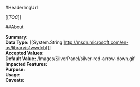 #HeaderImgUrl

[[_TOC_]]

##About

**Summary:**   
**Data Type:** [[System.String|http://msdn.microsoft.com/en-us/library/s1wwdcbf]]  
**Accepted Values:**   
**Default Value:** /Images/SilverPanel/silver-red-arrow-down.gif  
**Impacted Features:**   
**Purpose:**   
**Usage:**   
**Caveats:**   

